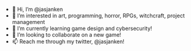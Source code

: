 - 👋 Hi, I’m @jasjanken
- 👀 I’m interested in art, programming, horror, RPGs, witchcraft, project management
- 🌱 I’m currently learning game design and cybersecurity!
- 💞️ I’m looking to collaborate on a new game!
- 📫 Reach me through my twitter, @jasjanken!

<!---
jasjanken/jasjanken is a ✨ special ✨ repository because its `README.md` (this file) appears on your GitHub profile.
You can click the Preview link to take a look at your changes.
--->
